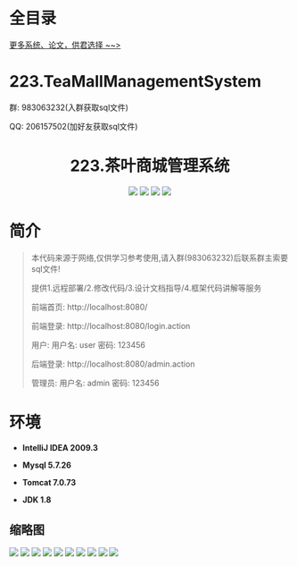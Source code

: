 # 全目录

[更多系统、论文，供君选择 ~~>](https://www.bitwise.net.cn)

# 223.TeaMallManagementSystem


<p>群: 983063232(入群获取sql文件)</p>
<p>QQ: 206157502(加好友获取sql文件)</p>

<p><h1 align="center">223.茶叶商城管理系统</h1></p>


<p align="center">
	<img src="https://img.shields.io/badge/jdk-1.8-orange.svg"/>
    <img src="https://img.shields.io/badge/spring-5.x-lightgrey.svg"/>
    <img src="https://img.shields.io/badge/springmvc-3.x-blue.svg"/>
    <img src="https://img.shields.io/badge/mybatis-5.x-yellow.svg"/>
</p>

# 简介


> 本代码来源于网络,仅供学习参考使用,请入群(983063232)后联系群主索要sql文件!
>
> 提供1.远程部署/2.修改代码/3.设计文档指导/4.框架代码讲解等服务
> 
> 前端首页: http://localhost:8080/
>
> 前端登录: http://localhost:8080/login.action
>
> 用户: 用户名: user 密码: 123456
>
> 后端登录: http://localhost:8080/admin.action
>
> 管理员: 用户名: admin 密码: 123456

# 环境

- <b>IntelliJ IDEA 2009.3</b>

- <b>Mysql 5.7.26</b>

- <b>Tomcat 7.0.73</b>

- <b>JDK 1.8</b>




## 缩略图

![](https://bitwise.oss-cn-heyuan.aliyuncs.com/2024/9/10/3cf9b2b0-ed87-4b55-9205-f026ae54d900.png)
![](https://bitwise.oss-cn-heyuan.aliyuncs.com/2024/9/10/350e6030-6518-4b97-89e5-4364a4070726.png)
![](https://bitwise.oss-cn-heyuan.aliyuncs.com/2024/9/10/4bad0022-4165-4a3b-ab7f-3a8d658e4d2b.png)
![](https://bitwise.oss-cn-heyuan.aliyuncs.com/2024/9/10/c32e7776-59ea-4c07-934c-20ca4170b6e7.png)
![](https://bitwise.oss-cn-heyuan.aliyuncs.com/2024/9/10/a4b13cc2-e537-4368-b5d2-8f3412d3cd3e.png)
![](https://bitwise.oss-cn-heyuan.aliyuncs.com/2024/9/10/21da515e-3d1a-4216-9660-0ac015fe2729.png)
![](https://bitwise.oss-cn-heyuan.aliyuncs.com/2024/9/10/7d5e69c2-7a05-4dad-bb50-e7cbf86c2236.png)
![](https://bitwise.oss-cn-heyuan.aliyuncs.com/2024/9/10/1b804845-3374-4e0c-832b-88f7fa277517.png)
![](https://bitwise.oss-cn-heyuan.aliyuncs.com/2024/9/10/4853d32c-d72f-47f4-8980-6aa73d775202.png)
![](https://bitwise.oss-cn-heyuan.aliyuncs.com/2024/9/10/aa05f685-cf8f-45d0-bbd1-388c444a580f.png)

